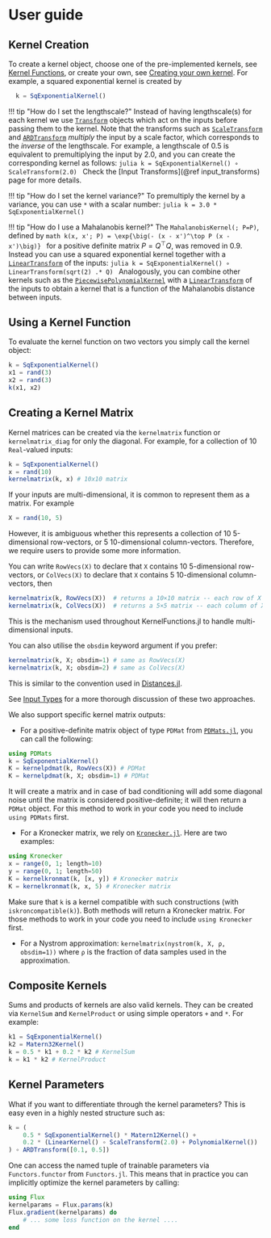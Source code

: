 # User guide

## Kernel Creation

To create a kernel object, choose one of the pre-implemented kernels, see [Kernel Functions](@ref), or create your own, see [Creating your own kernel](@ref).
For example, a squared exponential kernel is created by
```julia
  k = SqExponentialKernel()
```

!!! tip "How do I set the lengthscale?"
    Instead of having lengthscale(s) for each kernel we use [`Transform`](@ref) objects which act on the inputs before passing them to the kernel. Note that the transforms such as [`ScaleTransform`](@ref) and [`ARDTransform`](@ref) _multiply_ the input by a scale factor, which corresponds to the _inverse_ of the lengthscale.
    For example, a lengthscale of 0.5 is equivalent to premultiplying the input by 2.0, and you can create the corresponding kernel as follows:
    ```julia
      k = SqExponentialKernel() ∘ ScaleTransform(2.0)
    ```
    Check the [Input Transforms](@ref input_transforms) page for more details.

!!! tip "How do I set the kernel variance?"
    To premultiply the kernel by a variance, you can use `*` with a scalar number:
    ```julia
      k = 3.0 * SqExponentialKernel()
    ```

!!! tip "How do I use a Mahalanobis kernel?"
    The `MahalanobisKernel(; P=P)`, defined by
    ```math
    k(x, x'; P) = \exp{\big(- (x - x')^\top P (x - x')\big)}
    ```
    for a positive definite matrix $P = Q^\top Q$, was removed in 0.9. Instead you can
    use a squared exponential kernel together with a [`LinearTransform`](@ref) of
    the inputs:
    ```julia
    k = SqExponentialKernel() ∘ LinearTransform(sqrt(2) .* Q)
    ```
    Analogously, you can combine other kernels such as the
    [`PiecewisePolynomialKernel`](@ref) with a [`LinearTransform`](@ref) of the
    inputs to obtain a kernel that is a function of the Mahalanobis distance
    between inputs.

## Using a Kernel Function

To evaluate the kernel function on two vectors you simply call the kernel object:
```julia
k = SqExponentialKernel()
x1 = rand(3)
x2 = rand(3)
k(x1, x2)
```

## Creating a Kernel Matrix

Kernel matrices can be created via the `kernelmatrix` function or `kernelmatrix_diag` for only the diagonal.
For example, for a collection of 10 `Real`-valued inputs:
```julia
k = SqExponentialKernel()
x = rand(10)
kernelmatrix(k, x) # 10x10 matrix
```
If your inputs are multi-dimensional, it is common to represent them as a matrix.
For example
```julia
X = rand(10, 5)
```
However, it is ambiguous whether this represents a collection of 10 5-dimensional row-vectors, or 5 10-dimensional column-vectors.
Therefore, we require users to provide some more information.

You can write `RowVecs(X)` to declare that `X` contains 10 5-dimensional row-vectors, or `ColVecs(X)` to declare that `X` contains 5 10-dimensional column-vectors, then
```julia
kernelmatrix(k, RowVecs(X))  # returns a 10×10 matrix -- each row of X treated as input
kernelmatrix(k, ColVecs(X))  # returns a 5×5 matrix -- each column of X treated as input
```
This is the mechanism used throughout KernelFunctions.jl to handle multi-dimensional inputs.

You can also utilise the `obsdim` keyword argument if you prefer:
```julia
kernelmatrix(k, X; obsdim=1) # same as RowVecs(X)
kernelmatrix(k, X; obsdim=2) # same as ColVecs(X)
```
This is similar to the convention used in [Distances.jl](https://github.com/JuliaStats/Distances.jl).

See [Input Types](@ref) for a more thorough discussion of these two approaches.



We also support specific kernel matrix outputs:
- For a positive-definite matrix object of type `PDMat` from [`PDMats.jl`](https://github.com/JuliaStats/PDMats.jl), you can call the following:
```julia
using PDMats
k = SqExponentialKernel()
K = kernelpdmat(k, RowVecs(X)) # PDMat
K = kernelpdmat(k, X; obsdim=1) # PDMat
```
It will create a matrix and in case of bad conditioning will add some diagonal noise until the matrix is considered positive-definite; it will then return a `PDMat` object. For this method to work in your code you need to include `using PDMats` first.
- For a Kronecker matrix, we rely on [`Kronecker.jl`](https://github.com/MichielStock/Kronecker.jl). Here are two examples:
```julia
using Kronecker
x = range(0, 1; length=10)
y = range(0, 1; length=50)
K = kernelkronmat(k, [x, y]) # Kronecker matrix
K = kernelkronmat(k, x, 5) # Kronecker matrix
```
Make sure that `k` is a kernel compatible with such constructions (with `iskroncompatible(k)`). Both methods will return a Kronecker matrix. For those methods to work in your code you need to include `using Kronecker` first.
- For a Nystrom approximation: `kernelmatrix(nystrom(k, X, ρ, obsdim=1))` where `ρ` is the fraction of data samples used in the approximation.

## Composite Kernels

Sums and products of kernels are also valid kernels. They can be created via `KernelSum` and `KernelProduct` or using simple operators `+` and `*`.
For example:
```julia
k1 = SqExponentialKernel()
k2 = Matern32Kernel()
k = 0.5 * k1 + 0.2 * k2 # KernelSum
k = k1 * k2 # KernelProduct
```

## Kernel Parameters

What if you want to differentiate through the kernel parameters? This is easy even in a highly nested structure such as:
```julia
k = (
    0.5 * SqExponentialKernel() * Matern12Kernel() +
    0.2 * (LinearKernel() ∘ ScaleTransform(2.0) + PolynomialKernel())
) ∘ ARDTransform([0.1, 0.5])
```
One can access the named tuple of trainable parameters via `Functors.functor` from `Functors.jl`.
This means that in practice you can implicitly optimize the kernel parameters by calling:
```julia
using Flux
kernelparams = Flux.params(k)
Flux.gradient(kernelparams) do
    # ... some loss function on the kernel ....
end
```
